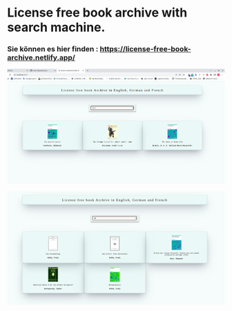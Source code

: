 # License free book archive with search machine.


### Sie können es hier finden : https://license-free-book-archive.netlify.app/

![reference image](./img/imgBookMachine2.png)
> 
> 
>  
![reference image](./img/imgBooksMachine.png)

